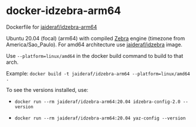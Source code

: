 # docker-idzebra-arm64

Dockerfile for [jaideraf/idzebra-arm64](https://hub.docker.com/r/jaideraf/idzebra-arm64)

Ubuntu 20.04 (focal) (arm64) with compiled [Zebra](https://www.indexdata.com/resources/software/zebra/) engine (timezone from America/Sao_Paulo). For amd64 architecture use [jaideraf/idzebra](https://hub.docker.com/r/jaideraf/idzebra) image.

Use `--platform=linux/amd64` in the docker build command to build to that arch.

Example: `docker build -t jaideraf/idzebra-arm64 --platform=linux/amd64 .`

To see the versions installed, use:

- `docker run --rm jaideraf/idzebra-arm64:20.04 idzebra-config-2.0 --version`

- `docker run --rm jaideraf/idzebra-arm64:20.04 yaz-config --version`
